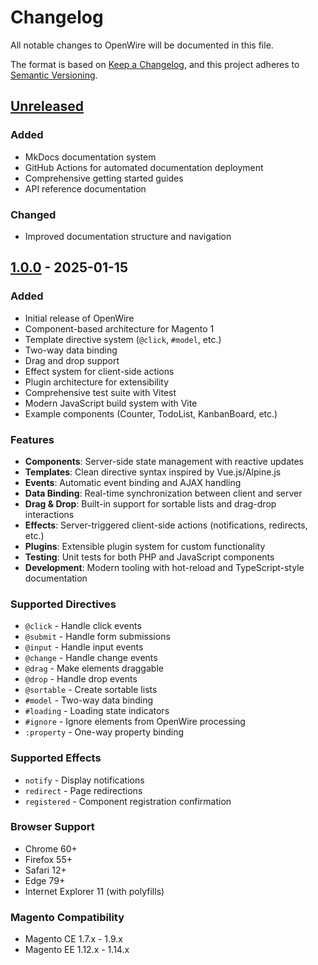 # Changelog

All notable changes to OpenWire will be documented in this file.

The format is based on [Keep a Changelog](https://keepachangelog.com/en/1.0.0/),
and this project adheres to [Semantic Versioning](https://semver.org/spec/v2.0.0.html).

## [Unreleased]

### Added
- MkDocs documentation system
- GitHub Actions for automated documentation deployment
- Comprehensive getting started guides
- API reference documentation

### Changed
- Improved documentation structure and navigation

## [1.0.0] - 2025-01-15

### Added
- Initial release of OpenWire
- Component-based architecture for Magento 1
- Template directive system (`@click`, `#model`, etc.)
- Two-way data binding
- Drag and drop support
- Effect system for client-side actions
- Plugin architecture for extensibility
- Comprehensive test suite with Vitest
- Modern JavaScript build system with Vite
- Example components (Counter, TodoList, KanbanBoard, etc.)

### Features
- **Components**: Server-side state management with reactive updates
- **Templates**: Clean directive syntax inspired by Vue.js/Alpine.js
- **Events**: Automatic event binding and AJAX handling
- **Data Binding**: Real-time synchronization between client and server
- **Drag & Drop**: Built-in support for sortable lists and drag-drop interactions
- **Effects**: Server-triggered client-side actions (notifications, redirects, etc.)
- **Plugins**: Extensible plugin system for custom functionality
- **Testing**: Unit tests for both PHP and JavaScript components
- **Development**: Modern tooling with hot-reload and TypeScript-style documentation

### Supported Directives
- `@click` - Handle click events
- `@submit` - Handle form submissions
- `@input` - Handle input events
- `@change` - Handle change events
- `@drag` - Make elements draggable
- `@drop` - Handle drop events
- `@sortable` - Create sortable lists
- `#model` - Two-way data binding
- `#loading` - Loading state indicators
- `#ignore` - Ignore elements from OpenWire processing
- `:property` - One-way property binding

### Supported Effects
- `notify` - Display notifications
- `redirect` - Page redirections
- `registered` - Component registration confirmation

### Browser Support
- Chrome 60+
- Firefox 55+
- Safari 12+
- Edge 79+
- Internet Explorer 11 (with polyfills)

### Magento Compatibility
- Magento CE 1.7.x - 1.9.x
- Magento EE 1.12.x - 1.14.x

[Unreleased]: https://github.com/maco-studios/openwire/compare/v1.0.0...HEAD
[1.0.0]: https://github.com/maco-studios/openwire/releases/tag/v1.0.0

